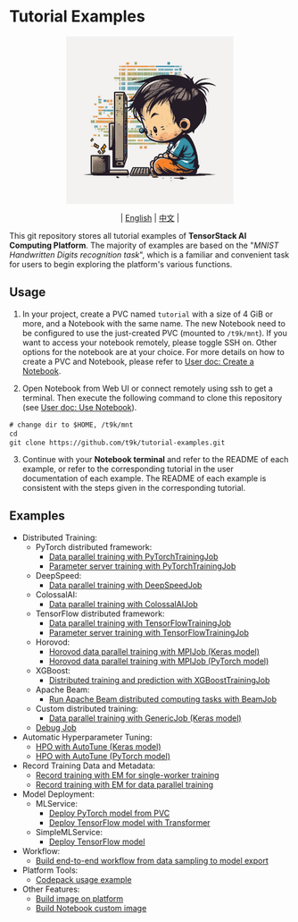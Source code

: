 # Tutorial Examples

<div id="top" align="center">

<img src="./assets/illustration.png" alt="illustration" width="300" align="center"><br>

| [English](README.md) | [中文](docs/README-zh.md) |

</div>

This git repository stores all tutorial examples of **TensorStack AI Computing Platform**. The majority of examples are based on the "*MNIST Handwritten Digits recognition task*", which is a familiar and convenient task for users to begin exploring the platform's various functions.

## Usage

1. In your project, create a PVC named `tutorial` with a size of 4 GiB or more, and a Notebook with the same name. The new Notebook need to be configured to use the just-created PVC (mounted to `/t9k/mnt`). If you want to access your notebook remotely, please toggle SSH on. Other options for the notebook are at your choice. For more details on how to create a PVC and Notebook, please refer to [User doc: Create a Notebook](https://t9k.github.io/user-docs/guide/develop-and-test-model/create-notebook.html).

2. Open Notebook from Web UI or connect remotely using ssh to get a terminal. Then execute the following command to clone this repository (see [User doc: Use Notebook](https://t9k.github.io/user-docs/guide/develop-and-test-model/use-notebook.html)).

```
# change dir to $HOME, /t9k/mnt
cd
git clone https://github.com/t9k/tutorial-examples.git
```

3. Continue with your **Notebook terminal** and refer to the README of each example, or refer to the corresponding tutorial in the user documentation of each example. The README of each example is consistent with the steps given in the corresponding tutorial.

## Examples

* Distributed Training:
  * PyTorch distributed framework:
    * [Data parallel training with PyTorchTrainingJob](./job/pytorchtrainingjob/ddp/)
    * [Parameter server training with PyTorchTrainingJob](./job/pytorchtrainingjob/ps/)
  * DeepSpeed:
    * [Data parallel training with DeepSpeedJob](./job/deepspeedjob/)
  * ColossalAI:
    * [Data parallel training with ColossalAIJob](./job/colossalaijob/)
  * TensorFlow distributed framework:
    * [Data parallel training with TensorFlowTrainingJob](./job/tensorflowtrainingjob/multiworker/)
    * [Parameter server training with TensorFlowTrainingJob](./job/tensorflowtrainingjob/ps/)
  * Horovod:
    * [Horovod data parallel training with MPIJob (Keras model)](./job/mpijob/horovod-keras/)
    * [Horovod data parallel training with MPIJob (PyTorch model)](./job/mpijob/horovod-torch/)
  * XGBoost:
    * [Distributed training and prediction with XGBoostTrainingJob](./job/xgboosttrainingjob/distributed/)
  * Apache Beam:
    * [Run Apache Beam distributed computing tasks with BeamJob](./job/beamjob/count-word/)
  * Custom distributed training:
    * [Data parallel training with GenericJob (Keras model)](./job/genericjob/multiworker-keras/)
  * [Debug Job](./job/debug/)
* Automatic Hyperparameter Tuning:
  * [HPO with AutoTune (Keras model)](./autotune/hpo-keras/)
  * [HPO with AutoTune (PyTorch model)](./autotune/hpo-torch/)
* Record Training Data and Metadata:
  * [Record training with EM for single-worker training](./em/single-worker-training/)
  * [Record training with EM for data parallel training](./em/data-parallel-training/)
* Model Deployment:
  * MLService:
    * [Deploy PyTorch model from PVC](./deployment/mlservice/torch-pvc/)
    * [Deploy TensorFlow model with Transformer](./deployment/mlservice/transformer/)
  * SimpleMLService:
    * [Deploy TensorFlow model](./deployment/simplemlservice/)
* Workflow:
  * [Build end-to-end workflow from data sampling to model export](./workflow/e2e-workflow/)
* Platform Tools:
  * [Codepack usage example](./codepack/)
* Other Features:
  * [Build image on platform](./build-image/build-image-on-platform/)
  * [Build Notebook custom image](./build-image/build-notebook-custom-image/)
